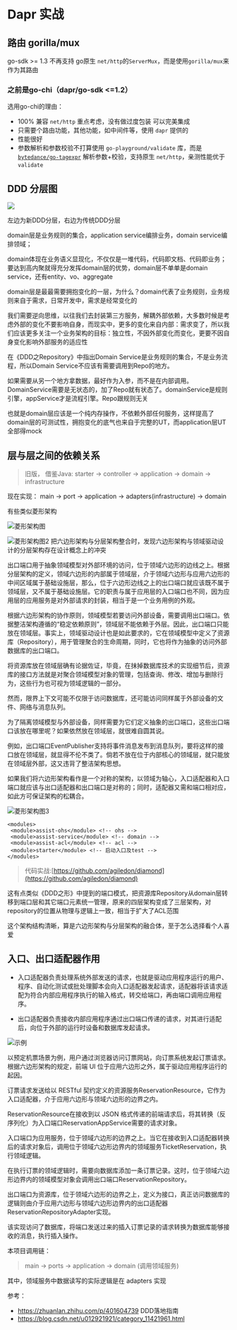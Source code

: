 # Dapr 实战
## 路由 gorilla/mux
 go-sdk >= 1.3 不再支持 go原生 `net/http`的`ServerMux`，而是使用`gorilla/mux`来作为其路由
### 之前是go-chi（dapr/go-sdk <=1.2）
选用go-chi的理由：
- 100% 兼容 `net/http`  重点考虑，没有做过度包装 可以完美集成
- 只需要个路由功能，其他功能，如中间件等，使用 `dapr` 提供的
- 性能很好
- 参数解析和参数校验不打算使用 `go-playground/validate` 库，而是 [`bytedance/go-tagexpr`](https://github.com/bytedance/go-tagexpr)
  解析参数+校验，支持原生 `net/http`，亲测性能优于`validate`

## DDD 分层图
![](https://pic3.zhimg.com/80/v2-7b9f668218cee34d21d5a6a966e46602_1440w.jpg)

左边为新DDD分层，右边为传统DDD分层

domain层是业务规则的集合，application service编排业务，domain service编排领域；

domain体现在业务语义显现化，不仅仅是一堆代码，代码即文档、代码即业务；
要达到高内聚就得充分发挥domain层的优势，domain层不单单是domain service，还有entity、vo、aggregate

domain层是最最需要拥抱变化的一层，为什么？domain代表了业务规则，业务规则来自于需求，日常开发中，需求是经常变化的

我们需要逆向思维，以往我们去封装第三方服务，解耦外部依赖，大多数时候是考虑外部的变化不要影响自身，而现实中，更多的变化来自内部：需求变了，所以我们应该更多关注一个业务架构的目标：独立性，不因外部变化而变化，更要不因自身变化影响外部服务的适应性

在《DDD之Repository》中指出Domain Service是业务规则的集合，不是业务流程，所以Domain Service不应该有需要调用到Repo的地方。

如果需要从另一个地方拿数据，最好作为入参，而不是在内部调用。DomainService需要是无状态的，加了Repo就有状态了。domainService是规则引擎，appService才是流程引擎。Repo跟规则无关

也就是domain层应该是一个纯内存操作，不依赖外部任何服务，这样提高了domain层的可测试性，拥抱变化的底气也来自于完整的UT，而application层UT全部得mock
## 层与层之间的依赖关系
>旧版， 借鉴Java: starter -> controller -> application -> domain -> infrastructure

现在实现：
main -> port -> application  -> adapters(infrastructure) -> domain 

有些类似菱形架构

![菱形架构图](https://pic3.zhimg.com/80/v2-4c1692a5538ecf16779db7c4bb3979d2_1440w.jpg)

![菱形架构图2](https://pic2.zhimg.com/80/v2-7aabac19536d028a6f8cf30738bc60f1_1440w.jpg)
把六边形架构与分层架构整合时，发现六边形架构与领域驱动设计的分层架构存在设计概念上的冲突

出口端口用于抽象领域模型对外部环境的访问，位于领域六边形的边线之上。根据分层架构的定义，领域六边形的内部属于领域层，介于领域六边形与应用六边形的中间区域属于基础设施层，那么，位于六边形边线之上的出口端口就应该既不属于领域层，又不属于基础设施层。它的职责与属于应用层的入口端口也不同，因为应用层的应用服务是对外部请求的封装，相当于是一个业务用例的外观。

根据六边形架构的协作原则，领域模型若要访问外部设备，需要调用出口端口。依据整洁架构遵循的“稳定依赖原则”，领域层不能依赖于外层。因此，出口端口只能放在领域层。事实上，领域驱动设计也是如此要求的，它在领域模型中定义了资源库（Repository），用于管理聚合的生命周期，同时，它也将作为抽象的访问外部数据库的出口端口。

将资源库放在领域层确有论据佐证，毕竟，在抹掉数据库技术的实现细节后，资源库的接口方法就是对聚合领域模型对象的管理，包括查询、修改、增加与删除行为，这些行为也可视为领域逻辑的一部分。

然而，限界上下文可能不仅限于访问数据库，还可能访问同样属于外部设备的文件、网络与消息队列。

为了隔离领域模型与外部设备，同样需要为它们定义抽象的出口端口，这些出口端口该放在哪里呢？如果依然放在领域层，就很难自圆其说。

例如，出口端口EventPublisher支持将事件消息发布到消息队列，要将这样的接口放在领域层，就显得不伦不类了。倘若不放在位于内部核心的领域层，就只能放在领域层外部，这又违背了整洁架构思想。

如果我们将六边形架构看作是一个对称的架构，以领域为轴心，入口适配器和入口端口就应该与出口适配器和出口端口是对称的；同时，适配器又需和端口相对应，如此方可保证架构的松耦合。

![菱形架构图3](https://pic4.zhimg.com/80/v2-27dc8f6623871478b801a999c5c1f927_1440w.jpg)
```shell
<modules>
 <module>assist-ohs</module> <!-- ohs -->
 <module>assist-service</module> <!-- domain -->
 <module>assist-acl</module> <!-- acl -->
 <module>starter</module> <!-- 启动入口及test -->
</modules>
```
> 代码实战:[https://github.com/agiledon/diamond](https://github.com/agiledon/diamond)

这有点类似《DDD之形》中提到的端口模式，把资源库Repository从domain层转移到端口层和其它端口元素统一管理，原来的四层架构变成了三层架构，对repository的位置从物理与逻辑上一致，相当于扩大了ACL范围

这个架构结构清晰，算是六边形架构与分层架构的融合体，至于怎么选择看个人喜爱
## 入口、出口适配器作用
- 入口适配器负责处理系统外部发送的请求，也就是驱动应用程序运行的用户、程序、自动化测试或批处理脚本会向入口适配器发起请求，适配器将该请求适配为符合内部应用程序执行的输入格式，转交给端口，再由端口调用应用程序。

- 出口适配器负责接收内部应用程序通过出口端口传递的请求，对其进行适配后，向位于外部的运行时设备和数据库发起请求。

![示例](https://img-blog.csdnimg.cn/img_convert/4aeaa7ba2bb515771a24118f9b6655b7.png)

以预定机票场景为例，用户通过浏览器访问订票网站，向订票系统发起订票请求。根据六边形架构的规定，前端 UI 位于应用六边形之外，属于驱动应用程序运行的起因。

订票请求发送给以 RESTful 契约定义的资源服务ReservationResource，它作为入口适配器，介于应用六边形与领域六边形的边界之内。

ReservationResource在接收到以 JSON 格式传递的前端请求后，将其转换（反序列化）为入口端口ReservationAppService需要的请求对象。

入口端口为应用服务，位于领域六边形的边界之上。当它在接收到入口适配器转换后的请求对象后，调用位于领域六边形边界内的领域服务TicketReservation，执行领域逻辑。

在执行订票的领域逻辑时，需要向数据库添加一条订票记录。这时，位于领域六边形边界内的领域模型对象会调用出口端口ReservationRepository。

出口端口为资源库，位于领域六边形的边界之上，定义为接口，真正访问数据库的逻辑则由介于应用六边形与领域六边形边界内的出口适配器ReservationRepositoryAdapter实现。

该实现访问了数据库，将端口发送过来的插入订票记录的请求转换为数据库能够接收的消息，执行插入操作。



本项目调用链：
> main -> ports -> application -> domain (调用领域服务)

其中，领域服务中数据读写的实际逻辑是在 adapters 实现

参考：
- https://zhuanlan.zhihu.com/p/401604739 DDD落地指南
- https://blog.csdn.net/u012921921/category_11421961.html
